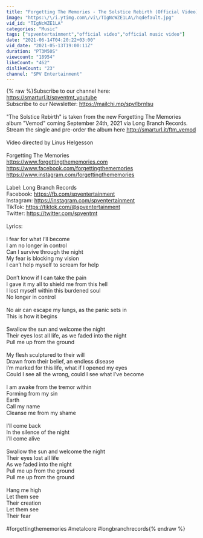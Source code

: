 ```yaml
---
title: "Forgetting The Memories - The Solstice Rebirth (Official Video)"
image: "https:\/\/i.ytimg.com\/vi\/TIgNcWZE1LA\/hqdefault.jpg"
vid_id: "TIgNcWZE1LA"
categories: "Music"
tags: ["spventertainment","official video","official music video"]
date: "2021-06-14T04:20:22+03:00"
vid_date: "2021-05-13T19:00:11Z"
duration: "PT3M50S"
viewcount: "18954"
likeCount: "462"
dislikeCount: "23"
channel: "SPV Entertainment"
---
```

{% raw %}Subscribe to our channel here: <a rel="nofollow" target="blank" href="https://smarturl.it/spventmt_youtube">https://smarturl.it/spventmt_youtube</a><br />Subscribe to our Newsletter: <a rel="nofollow" target="blank" href="https://mailchi.mp/spv/lbrnlsu">https://mailchi.mp/spv/lbrnlsu</a><br /><br />&quot;The Solstice Rebirth&quot; is taken from the new Forgetting The Memories album &quot;Vemod&quot; coming September 24th, 2021 via Long Branch Records. Stream the single and pre-order the album here <a rel="nofollow" target="blank" href="http://smarturl.it/ftm_vemod">http://smarturl.it/ftm_vemod</a><br /><br />Video directed by Linus Helgesson<br /><br />Forgetting The Memories<br /><a rel="nofollow" target="blank" href="https://www.forgettingthememories.com">https://www.forgettingthememories.com</a><br /><a rel="nofollow" target="blank" href="https://www.facebook.com/forgettingthememories">https://www.facebook.com/forgettingthememories</a><br /><a rel="nofollow" target="blank" href="https://www.instagram.com/forgettingthememories">https://www.instagram.com/forgettingthememories</a><br /><br />Label: Long Branch Records <br />Facebook: <a rel="nofollow" target="blank" href="https://fb.com/spventertainment">https://fb.com/spventertainment</a><br />Instagram: <a rel="nofollow" target="blank" href="https://instagram.com/spventertainment​​​">https://instagram.com/spventertainment​​​</a><br />TikTok: <a rel="nofollow" target="blank" href="https://tiktok.com/@spventertainment​​​​">https://tiktok.com/@spventertainment​​​​</a><br />Twitter: <a rel="nofollow" target="blank" href="https://twitter.com/spventmt">https://twitter.com/spventmt</a><br /><br />Lyrics:<br /><br />I fear for what I’ll become<br />I am no longer in control<br />Can I survive through the night<br />My fear is blocking my vision<br />I can’t help myself to scream for help<br /><br />Don’t know if I can take the pain<br />I gave it my all to shield me from this hell<br />I lost myself within this burdened soul<br />No longer in control<br /><br />No air can escape my lungs, as the panic sets in<br />This is how it begins<br /><br />Swallow the sun and welcome the night<br />Their eyes lost all life, as we faded into the night<br />Pull me up from the ground<br /><br />My flesh sculptured to their will<br />Drawn from their belief, an endless disease<br />I’m marked for this life, what if I opened my eyes<br />Could I see all the wrong, could I see what I’ve become<br /><br />I am awake from the tremor within<br />Forming from my sin<br />Earth <br />Call my name<br />Cleanse me from my shame<br /><br />I’ll come back<br />In the silence of the night<br />I’ll come alive<br /><br />Swallow the sun and welcome the night<br />Their eyes lost all life<br />As we faded into the night<br />Pull me up from the ground<br />Pull me up from the ground<br /><br />Hang me high<br />Let them see<br />Their creation<br />Let them see<br />Their fear<br /><br />#forgettingthememories #metalcore #longbranchrecords{% endraw %}
